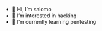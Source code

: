 - 👋 Hi, I’m salomo
- 👀 I’m interested in hacking
- 🌱 I’m currently learning pentesting

<!---
salomopm/salomopm is a ✨ special ✨ repository because its `README.md` (this file) appears on your GitHub profile.
You can click the Preview link to take a look at your changes.
--->
